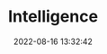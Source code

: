 ---
pageComponent:
  name: Catalogue
  data:
    key: 03.intelli
title: Intelligence
date: 2022-08-16 13:32:42
permalink: /intelli/
sidebar: false
article: false
comment: false
editLink: false
---